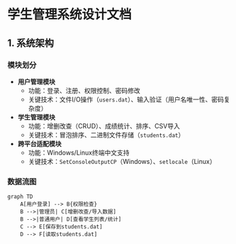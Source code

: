 # 学生管理系统设计文档

## 1. 系统架构
### 模块划分
- **用户管理模块**  
  - 功能：登录、注册、权限控制、密码修改  
  - 关键技术：文件I/O操作（`users.dat`）、输入验证（用户名唯一性、密码复杂度）  
- **学生管理模块**  
  - 功能：增删改查（CRUD）、成绩统计、排序、CSV导入  
  - 关键技术：冒泡排序、二进制文件存储（`students.dat`）  
- **跨平台适配模块**  
  - 功能：Windows/Linux终端中文支持  
  - 关键技术：`SetConsoleOutputCP`（Windows）、`setlocale`（Linux）  

### 数据流图
```mermaid
graph TD
    A[用户登录] --> B{权限检查}
    B -->|管理员| C[增删改查/导入数据]
    B -->|普通用户| D[查看学生列表/统计]
    C --> E[保存到students.dat]
    D --> F[读取students.dat]
